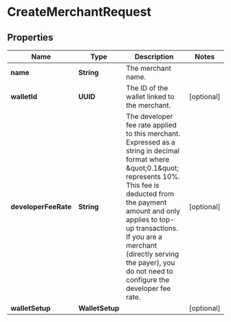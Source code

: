 

# CreateMerchantRequest


## Properties

| Name | Type | Description | Notes |
|------------ | ------------- | ------------- | -------------|
|**name** | **String** | The merchant name. |  |
|**walletId** | **UUID** | The ID of the wallet linked to the merchant. |  [optional] |
|**developerFeeRate** | **String** | The developer fee rate applied to this merchant. Expressed as a string in decimal format where \&quot;0.1\&quot; represents 10%. This fee is deducted from the payment amount and only applies to top-up transactions. If you are a merchant (directly serving the payer), you do not need to configure the developer fee rate. |  [optional] |
|**walletSetup** | **WalletSetup** |  |  [optional] |



